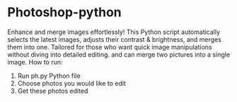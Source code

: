 # Photoshop-python
Enhance and merge images effortlessly! This Python script automatically selects the latest images, adjusts their contrast &amp; brightness, and merges them into one. Tailored for those who want quick image manipulations without diving into detailed editing. and can merge two pictures into a single image. 
How to run:
  1. Run ph.py Python file
  2. Choose photos you would like to edit
  3. Get these photos edited
